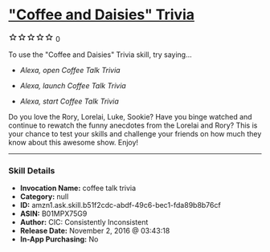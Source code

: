 # ["Coffee and Daisies" Trivia](http://alexa.amazon.com/#skills/amzn1.ask.skill.b51f2cdc-abdf-49c6-bec1-fda89b8b76cf)
![0 stars](../../images/ic_star_border_black_18dp_1x.png)![0 stars](../../images/ic_star_border_black_18dp_1x.png)![0 stars](../../images/ic_star_border_black_18dp_1x.png)![0 stars](../../images/ic_star_border_black_18dp_1x.png)![0 stars](../../images/ic_star_border_black_18dp_1x.png) 0

To use the "Coffee and Daisies" Trivia skill, try saying...

* *Alexa, open Coffee Talk Trivia*

* *Alexa, launch Coffee Talk Trivia*

* *Alexa, start Coffee Talk Trivia*

Do you love the Rory, Lorelai, Luke, Sookie? Have you binge watched and continue to rewatch the funny anecdotes from the Lorelai and Rory? This is your chance to test your skills and challenge your friends on how much they know about this awesome show. Enjoy!

***

### Skill Details

* **Invocation Name:** coffee talk trivia
* **Category:** null
* **ID:** amzn1.ask.skill.b51f2cdc-abdf-49c6-bec1-fda89b8b76cf
* **ASIN:** B01MPX75G9
* **Author:** CIC: Consistently Inconsistent
* **Release Date:** November 2, 2016 @ 03:43:18
* **In-App Purchasing:** No
